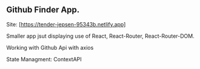 ## Github Finder App.

Site: [https://tender-jepsen-95343b.netlify.app]

Smaller app jsut displaying use of React, React-Router, React-Router-DOM.

Working with Github Api with axios

State Managment: ContextAPI
